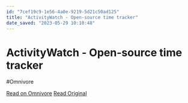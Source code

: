 ```yaml
---
id: "7cef19c9-1e56-4a0e-9219-5d21c50ad125"
title: "ActivityWatch - Open-source time tracker"
date_saved: "2023-05-29 10:10:48"
---
```


# ActivityWatch - Open-source time tracker
#Omnivore

[Read on Omnivore](https://omnivore.app/me/activity-watch-open-source-time-tracker-18866c63d8c)
[Read Original](https://activitywatch.net)

